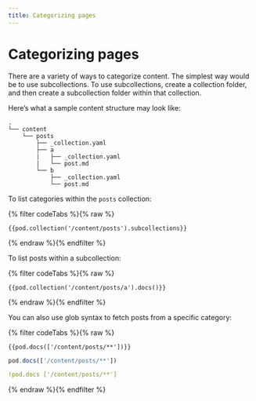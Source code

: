 ```yaml
---
title: Categorizing pages
---
```

# Categorizing pages

There are a variety of ways to categorize content. The simplest way would be to
use subcollections. To use subcollections, create a collection folder, and then
create a subcollection folder within that collection.

Here’s what a sample content structure may look like:

```
.
└── content
    └── posts
        ├── _collection.yaml
        ├── a
        |   ├── _collection.yaml
        |   └── post.md
        └── b
            ├── _collection.yaml
            └── post.md
```

To list categories within the `posts` collection:

{% filter codeTabs %}{% raw %}
```nunjucks
{{pod.collection('/content/posts').subcollections}}
```
{% endraw %}{% endfilter %}

To list posts within a subcollection:

{% filter codeTabs %}{% raw %}
```nunjucks
{{pod.collection('/content/posts/a').docs()}}
```
{% endraw %}{% endfilter %}

You can also use glob syntax to fetch posts from a specific category:

{% filter codeTabs %}{% raw %}
```nunjucks
{{pod.docs(['/content/posts/**'])}}
```
```javascript
pod.docs(['/content/posts/**'])
```
```yaml
!pod.docs ['/content/posts/**']
```
{% endraw %}{% endfilter %}